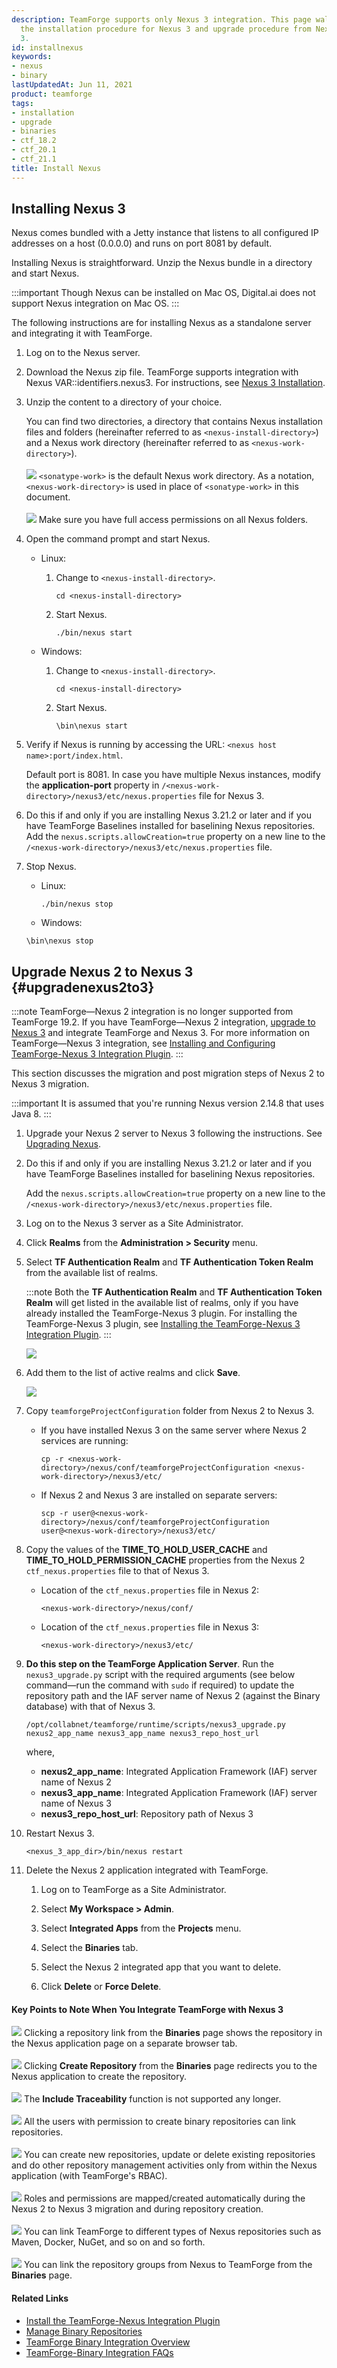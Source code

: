 ```yaml
---
description: TeamForge supports only Nexus 3 integration. This page walks you through
  the installation procedure for Nexus 3 and upgrade procedure from Nexus 2 to Nexus
  3.
id: installnexus
keywords:
- nexus
- binary
lastUpdatedAt: Jun 11, 2021
product: teamforge
tags:
- installation
- upgrade
- binaries
- ctf_18.2
- ctf_20.1
- ctf_21.1
title: Install Nexus
---
```


## Installing Nexus 3

Nexus comes bundled with a Jetty instance that listens to all configured IP addresses on a host (0.0.0.0) and runs on port 8081 by default.

Installing Nexus is straightforward. Unzip the Nexus bundle in a directory and start Nexus.

:::important
Though Nexus can be installed on Mac OS, Digital.ai does not support Nexus integration on Mac OS.
:::

The following instructions are for installing Nexus as a standalone server and integrating it with TeamForge.

1. Log on to the Nexus server.
2. Download the Nexus zip file. TeamForge supports integration with Nexus VAR::identifiers.nexus3. For instructions, see [Nexus 3 Installation](https://help.sonatype.com/repomanager3/installation).
3. Unzip the content to a directory of your choice.

   You can find two directories, a directory that contains Nexus installation files and folders (hereinafter referred to as `<nexus-install-directory>`) and a Nexus work directory (hereinafter referred to as `<nexus-work-directory>`).
   <br></br>
   ![](/docs/assets/images/status-success-small.png) `<sonatype-work>` is the default Nexus work directory. As a notation, `<nexus-work-directory>` is used in place of `<sonatype-work>` in this document.<br></br>
   ![](/docs/assets/images/status-success-small.png) Make sure you have full access permissions on all Nexus folders.
4. Open the command prompt and start Nexus.
   * Linux:

     1. Change to `<nexus-install-directory>`.

        ```linux
        cd <nexus-install-directory>
        ````     
     2. Start Nexus.

        ```linux
        ./bin/nexus start
        ````
   * Windows:

     1. Change to `<nexus-install-directory>`.

        ```msdos
        cd <nexus-install-directory>
        ````    
     2.  Start Nexus.

         ```msdos
         \bin\nexus start
         ````

5. Verify if Nexus is running by accessing the URL: `<nexus host name>:port/index.html`.

   Default port is 8081. In case you have multiple Nexus instances, modify the **application-port** property in `/<nexus-work-directory>/nexus3/etc/nexus.properties` file for Nexus 3.

<!-- Artifact artf413434 : Update the nexus installation document for CTF release 20.1 -->

6. Do this if and only if you are installing Nexus 3.21.2 or later and if you have TeamForge Baselines installed for baselining Nexus repositories.
   Add the `nexus.scripts.allowCreation=true` property on a new line to the `/<nexus-work-directory>/nexus3/etc/nexus.properties` file.
   
7. Stop Nexus.
   * Linux:
     ```linux
     ./bin/nexus stop
     ````
   * Windows:
   ```msdos
   \bin\nexus stop
   ````

## Upgrade Nexus 2 to Nexus 3 {#upgradenexus2to3}

:::note
TeamForge—Nexus 2 integration is no longer supported from TeamForge 19.2. If you have TeamForge—Nexus 2 integration, [upgrade to Nexus 3](../IntegrationPages/installnexus#upgradenexus2to3) and integrate TeamForge and Nexus 3. For more information on TeamForge&mdash;Nexus 3 integration, see [Installing and Configuring TeamForge-Nexus 3 Integration Plugin](./installnexusplugin#installtfnexus3plugin).
:::

This section discusses the migration and post migration steps of Nexus 2 to Nexus 3 migration.

:::important
It is assumed that you're running Nexus version 2.14.8 that uses Java 8.
:::

1. Upgrade your Nexus 2 server to Nexus 3 following the instructions. See [Upgrading Nexus](https://help.sonatype.com/repomanager3/installation-and-upgrades/upgrading-from-nexus-repository-manager-2).
2. Do this if and only if you are installing Nexus 3.21.2 or later and if you have TeamForge Baselines installed for baselining Nexus repositories.

   Add the `nexus.scripts.allowCreation=true` property on a new line to the `/<nexus-work-directory>/nexus3/etc/nexus.properties` file.

3. Log on to the Nexus 3 server as a Site Administrator.
4. Click **Realms** from the **Administration > Security** menu.
5. Select **TF Authentication Realm** and **TF Authentication Token Realm** from the available list of realms.

   :::note
   Both the **TF Authentication Realm** and **TF Authentication Token Realm** will get listed in the available list of realms, only if you have already installed the TeamForge-Nexus 3 plugin. For installing the TeamForge-Nexus 3 plugin, see [Installing the TeamForge-Nexus 3 Integration Plugin](./installnexusplugin#installtfnexus3plugin).
   :::
   
   ![](/docs/assets/images/nexus-3-authentication.png)

6. Add them to the list of active realms and click **Save**.
   
   ![](/docs/assets/images/nexus-3-authentication-2.png)    

7. Copy `teamforgeProjectConfiguration` folder from Nexus 2 to Nexus 3.

   * If you have installed Nexus 3 on the same server where Nexus 2 services are running:

     ```shell
     cp -r <nexus-work-directory>/nexus/conf/teamforgeProjectConfiguration <nexus-work-directory>/nexus3/etc/
     ````

   * If Nexus 2 and Nexus 3 are installed on separate servers:

     ```shell
     scp -r user@<nexus-work-directory>/nexus/conf/teamforgeProjectConfiguration user@<nexus-work-directory>/nexus3/etc/
     ````

8. Copy the values of the **TIME_TO_HOLD_USER_CACHE** and **TIME_TO_HOLD_PERMISSION_CACHE** properties from the Nexus 2 `ctf_nexus.properties` file to that of Nexus 3.

   * Location of the `ctf_nexus.properties` file in Nexus 2:

     ```shell
     <nexus-work-directory>/nexus/conf/      
     ````

   * Location of the `ctf_nexus.properties` file in Nexus 3:

     ```shell
     <nexus-work-directory>/nexus3/etc/
     ````

9. **Do this step on the TeamForge Application Server**. Run the `nexus3_upgrade.py` script with the required arguments (see below command—run the command with `sudo` if required) to update the repository path and the IAF server name of Nexus 2 (against the Binary database) with that of Nexus 3.

   ```shell
   /opt/collabnet/teamforge/runtime/scripts/nexus3_upgrade.py nexus2_app_name nexus3_app_name nexus3_repo_host_url
   ````

   where,

   * **nexus2_app_name**: Integrated Application Framework (IAF) server name of Nexus 2
   * **nexus3_app_name**: Integrated Application Framework (IAF) server name of Nexus 3
   * **nexus3_repo_host_url**: Repository path of Nexus 3

10. Restart Nexus 3.

    ```shell
    <nexus_3_app_dir>/bin/nexus restart
    ````

11. Delete the Nexus 2 application integrated with TeamForge.   

    1. Log on to TeamForge as a Site Administrator.

    2. Select **My Workspace > Admin**.

    3. Select **Integrated Apps** from the **Projects** menu.

    4. Select the **Binaries** tab.

    5. Select the Nexus 2 integrated app that you want to delete.

    6. Click **Delete** or **Force Delete**.

#### Key Points to Note When You Integrate TeamForge with Nexus 3


![](/docs/assets/images/status-success-small.png) Clicking a repository link from the **Binaries** page shows the repository in the Nexus application page on a separate browser tab. <br></br>
![](/docs/assets/images/status-success-small.png) Clicking **Create Repository** from the **Binaries** page redirects you to the Nexus application to create the repository. <br></br>
![](/docs/assets/images/status-success-small.png) The **Include Traceability** function is not supported any longer. <br></br>
![](/docs/assets/images/status-success-small.png) All the users with permission to create binary repositories can link repositories. <br></br>
![](/docs/assets/images/status-success-small.png) You can create new repositories, update or delete existing repositories and do other repository management activities only from within the Nexus application (with TeamForge's RBAC). <br></br>
![](/docs/assets/images/status-success-small.png) Roles and permissions are mapped/created automatically during the Nexus 2 to Nexus 3 migration and during repository creation. <br></br>
![](/docs/assets/images/status-success-small.png) You can link TeamForge to different types of Nexus repositories such as Maven, Docker, NuGet, and so on and so forth. <br></br>
![](/docs/assets/images/status-success-small.png) You can link the repository groups from Nexus to TeamForge from the **Binaries** page. 

#### Related Links

* [Install the TeamForge-Nexus Integration Plugin](../IntegrationPages/installnexusplugin)
* [Manage Binary Repositories](../IntegrationPages/managebinaryrepos)
* [TeamForge Binary Integration Overview](../IntegrationPages/managebinaries)
* [TeamForge-Binary Integration FAQs](../FAQPages/binaries-faqs)

